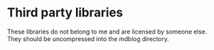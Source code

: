 # Third party libraries

These libraries do not belong to me and are licensed by someone
else. They should be uncompressed into the mdblog directory.